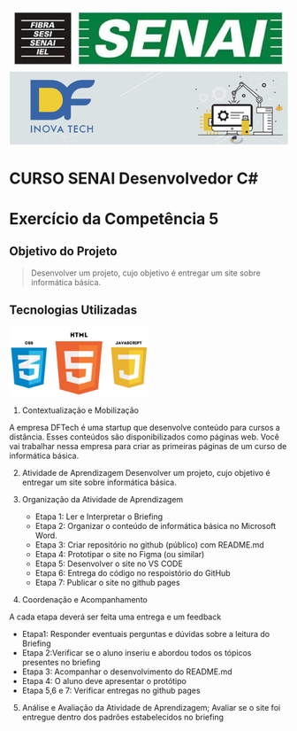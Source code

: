 <img src="imagens/Senai-DF.jpg">
<img src="imagens/logo df inova  tech.png">

# **CURSO SENAI Desenvolvedor C#**

## 

# **Exercício da Competência 5**
## **Objetivo do Projeto**
> Desenvolver um projeto, cujo objetivo é entregar um site sobre informática básica.
## Tecnologias Utilizadas
<img src= "imagens/html-css-javascript.jpg" height =50% width=50%>

1. Contextualização e Mobilização

A empresa DFTech é uma startup que desenvolve conteúdo para cursos a distância. Esses conteúdos são
disponibilizados como páginas web. Você vai trabalhar nessa empresa para criar as primeiras páginas de um
curso de informática básica.

2. Atividade de Aprendizagem
Desenvolver um projeto, cujo objetivo é entregar um site sobre informática básica.
3. Organização da Atividade de Aprendizagem
    
    - Etapa 1: Ler e Interpretar o Briefing
    - Etapa 2: Organizar o conteúdo de informática básica no Microsoft Word.
    - Etapa 3: Criar repositório no github (público) com README.md
    - Etapa 4: Prototipar o site no Figma (ou similar)
    - Etapa 5: Desenvolver o site no VS CODE
    - Etapa 6: Entrega do código no respoistório do GitHub
    - Etapa 7: Publicar o site no github pages

4. Coordenação e Acompanhamento

A cada etapa deverá ser feita uma entrega e um feedback
 - Etapa1: Responder eventuais perguntas e dúvidas sobre a leitura do Briefing
 - Etapa 2:Verificar se o aluno inseriu e abordou todos os tópicos presentes no briefing
 - Etapa 3: Acompanhar o desenvolvimento do README.md
 - Etapa 4: O aluno deve apresentar o protótipo
 - Etapa 5,6 e 7: Verificar entregas no github pages
5. Análise e Avaliação da Atividade de Aprendizagem;
Avaliar se o site foi entregue dentro dos padrões estabelecidos no briefing
